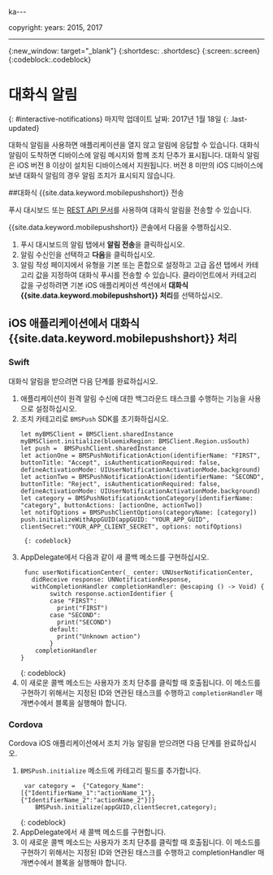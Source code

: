 ka---

copyright:
 years: 2015, 2017

---

{:new_window: target="_blank"}
{:shortdesc: .shortdesc}
{:screen:.screen}
{:codeblock:.codeblock}

# 대화식 알림
{: #interactive-notifications}
마지막 업데이트 날짜: 2017년 1월 18일
{: .last-updated}

대화식 알림을 사용하면 애플리케이션을 열지 않고 알림에 응답할 수 있습니다. 대화식 알림이 도착하면 디바이스에 알림 메시지와 함께 조치 단추가 표시됩니다. 대화식 알림은 iOS 버전 8 이상이 설치된 디바이스에서 지원됩니다. 버전 8 미만의 iOS 디바이스에 보낸 대화식 알림의 경우 알림 조치가 표시되지 않습니다.

##대화식 {{site.data.keyword.mobilepushshort}} 전송


푸시 대시보드 또는 [REST API 문서](t_restapi.html)를 사용하여 대화식 알림을 전송할 수 있습니다. 

{{site.data.keyword.mobilepushshort}} 콘솔에서 다음을 수행하십시오. 

1. 푸시 대시보드의 알림 탭에서 **알림 전송**을 클릭하십시오.  
2. 알림 수신인을 선택하고 **다음**을 클릭하십시오.  
3. 알림 작성 페이지에서 유형을 기본 또는 혼합으로 설정하고 고급 옵션 탭에서 카테고리 값을 지정하여 대화식 푸시를 전송할 수 있습니다. 클라이언트에서 카테고리 값을 구성하려면 기본 iOS 애플리케이션 섹션에서 **대화식 {{site.data.keyword.mobilepushshort}} 처리**를 선택하십시오. 

## iOS 애플리케이션에서 대화식 {{site.data.keyword.mobilepushshort}} 처리


### Swift

대화식 알림을 받으려면 다음 단계를 완료하십시오. 

1. 애플리케이션이 원격 알림 수신에 대한 백그라운드 태스크를 수행하는 기능을 사용으로 설정하십시오.  
1. 조치 카테고리로 `BMSPush` SDK를 초기화하십시오.
	```
	let myBMSClient = BMSClient.sharedInstance
	myBMSClient.initialize(bluemixRegion: BMSClient.Region.usSouth)
	let push =  BMSPushClient.sharedInstance
    let actionOne = BMSPushNotificationAction(identifierName: "FIRST", buttonTitle: "Accept", isAuthenticationRequired: false, defineActivationMode: UIUserNotificationActivationMode.background)
   	let actionTwo = BMSPushNotificationAction(identifierName: "SECOND", buttonTitle: "Reject", isAuthenticationRequired: false, defineActivationMode: UIUserNotificationActivationMode.background)
   	let category = BMSPushNotificationActionCategory(identifierName: "category", buttonActions: [actionOne, actionTwo])
   	let notifOptions = BMSPushClientOptions(categoryName: [category])
	push.initializeWithAppGUID(appGUID: "YOUR_APP_GUID", clientSecret:"YOUR_APP_CLIENT_SECRET", options: notifOptions)
	```
		{: codeblock}

1. AppDelegate에서 다음과 같이 새 콜백 메소드를 구현하십시오.
	```
	 func userNotificationCenter(_ center: UNUserNotificationCenter,
       didReceive response: UNNotificationResponse,
       withCompletionHandler completionHandler: @escaping () -> Void) {
            switch response.actionIdentifier {
		    case "FIRST":
		      print("FIRST")
		    case "SECOND":
		      print("SECOND")  
		    default:
		      print("Unknown action")
		    }
		completionHandler
	}
	```
	{: codeblock} 
5. 이 새로운 콜백 메소드는 사용자가 조치 단추를 클릭할 때 호출됩니다. 이 메소드를 구현하기 위해서는 지정된 ID와 연관된 태스크를 수행하고 `completionHandler` 매개변수에서 블록을 실행해야 합니다. 


### Cordova

Cordova iOS 애플리케이션에서 조치 가능 알림을 받으려면 다음 단계를 완료하십시오.

1. `BMSPush.initialize` 메소드에 카테고리 필드를 추가합니다.
   ```
	var category =  {"Category_Name":[{"IdentifierName_1":"actionName_1"},{"IdentifierName_2":"actionName_2"}]}
       BMSPush.initialize(appGUID,clientSecret,category);
    ```
	{: codeblock} 
2. AppDelegate에서 새 콜백 메소드를 구현합니다.
3. 이 새로운 콜백 메소드는 사용자가 조치 단추를 클릭할 때 호출됩니다. 이 메소드를 구현하기 위해서는 지정된 ID와 연관된 태스크를 수행하고 completionHandler 매개변수에서 블록을 실행해야 합니다. 
